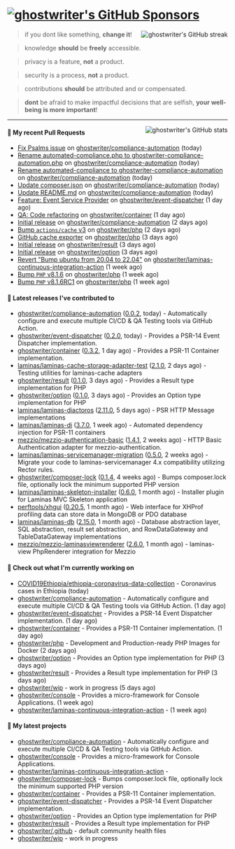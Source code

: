 # [![ghostwriter's GitHub Sponsors](https://img.shields.io/github/sponsors/ghostwriter?label=Sponsors&style=flat-square&logo=GitHub%20Sponsors)](https://github.com/sponsors/ghostwriter)

<img alt="ghostwriter's GitHub streak" align="right" src="https://github-readme-streak-stats.herokuapp.com/?user=ghostwriter">

> if you dont like something, **change it**!

> knowledge **should** be **freely** accessible.

> privacy is a feature, **not** a product.

> security is a process, **not** a product.

> contributions **should** be attributed and or compensated.

> **dont** be afraid to make impactful decisions that are selfish, **your well-being is more important**!

---

<img alt="ghostwriter's GitHub stats" align="right" src="https://github-readme-stats.vercel.app/api?username=ghostwriter&show_icons=true&count_private=true&hide_title=true&hide_rank=true&icon_color=333">

#### 🔨 My recent Pull Requests

- [Fix Psalms issue](https://github.com/ghostwriter/compliance-automation/pull/6) on [ghostwriter/compliance-automation](https://github.com/ghostwriter/compliance-automation) (today)
- [Rename automated-compliance.php to ghostwriter-compliance-automation.php](https://github.com/ghostwriter/compliance-automation/pull/5) on [ghostwriter/compliance-automation](https://github.com/ghostwriter/compliance-automation) (today)
- [Rename automated-compliance to ghostwriter-compliance-automation](https://github.com/ghostwriter/compliance-automation/pull/4) on [ghostwriter/compliance-automation](https://github.com/ghostwriter/compliance-automation) (today)
- [Update composer.json](https://github.com/ghostwriter/compliance-automation/pull/3) on [ghostwriter/compliance-automation](https://github.com/ghostwriter/compliance-automation) (today)
- [Update README.md](https://github.com/ghostwriter/compliance-automation/pull/2) on [ghostwriter/compliance-automation](https://github.com/ghostwriter/compliance-automation) (today)
- [Feature: Event Service Provider](https://github.com/ghostwriter/event-dispatcher/pull/1) on [ghostwriter/event-dispatcher](https://github.com/ghostwriter/event-dispatcher) (1 day ago)
- [QA: Code refactoring](https://github.com/ghostwriter/container/pull/6) on [ghostwriter/container](https://github.com/ghostwriter/container) (1 day ago)
- [Initial release](https://github.com/ghostwriter/compliance-automation/pull/1) on [ghostwriter/compliance-automation](https://github.com/ghostwriter/compliance-automation) (2 days ago)
- [Bump `actions/cache` v3](https://github.com/ghostwriter/php/pull/58) on [ghostwriter/php](https://github.com/ghostwriter/php) (2 days ago)
- [GitHub cache exporter](https://github.com/ghostwriter/php/pull/56) on [ghostwriter/php](https://github.com/ghostwriter/php) (3 days ago)
- [Initial release](https://github.com/ghostwriter/result/pull/1) on [ghostwriter/result](https://github.com/ghostwriter/result) (3 days ago)
- [Initial release](https://github.com/ghostwriter/option/pull/1) on [ghostwriter/option](https://github.com/ghostwriter/option) (3 days ago)
- [Revert &#34;Bump ubuntu from 20.04 to 22.04&#34;](https://github.com/ghostwriter/laminas-continuous-integration-action/pull/4) on [ghostwriter/laminas-continuous-integration-action](https://github.com/ghostwriter/laminas-continuous-integration-action) (1 week ago)
- [Bump `PHP` v8.1.6](https://github.com/ghostwriter/php/pull/55) on [ghostwriter/php](https://github.com/ghostwriter/php) (1 week ago)
- [Bump `PHP` v8.1.6RC1](https://github.com/ghostwriter/php/pull/54) on [ghostwriter/php](https://github.com/ghostwriter/php) (1 week ago)

#### 🔭 Latest releases I've contributed to

- [ghostwriter/compliance-automation](https://github.com/ghostwriter/compliance-automation) ([0.0.2](https://github.com/ghostwriter/compliance-automation/releases/tag/0.0.2), today) - Automatically configure and execute multiple CI/CD &amp; QA Testing tools via GitHub Action.
- [ghostwriter/event-dispatcher](https://github.com/ghostwriter/event-dispatcher) ([0.2.0](https://github.com/ghostwriter/event-dispatcher/releases/tag/0.2.0), today) - Provides a PSR-14 Event Dispatcher implementation.
- [ghostwriter/container](https://github.com/ghostwriter/container) ([0.3.2](https://github.com/ghostwriter/container/releases/tag/0.3.2), 1 day ago) - Provides a PSR-11 Container implementation.
- [laminas/laminas-cache-storage-adapter-test](https://github.com/laminas/laminas-cache-storage-adapter-test) ([2.1.0](https://github.com/laminas/laminas-cache-storage-adapter-test/releases/tag/2.1.0), 2 days ago) - Testing utilities for laminas-cache adapters
- [ghostwriter/result](https://github.com/ghostwriter/result) ([0.1.0](https://github.com/ghostwriter/result/releases/tag/0.1.0), 3 days ago) - Provides a Result type implementation for PHP
- [ghostwriter/option](https://github.com/ghostwriter/option) ([0.1.0](https://github.com/ghostwriter/option/releases/tag/0.1.0), 3 days ago) - Provides an Option type implementation for PHP
- [laminas/laminas-diactoros](https://github.com/laminas/laminas-diactoros) ([2.11.0](https://github.com/laminas/laminas-diactoros/releases/tag/2.11.0), 5 days ago) - PSR HTTP Message implementations
- [laminas/laminas-di](https://github.com/laminas/laminas-di) ([3.7.0](https://github.com/laminas/laminas-di/releases/tag/3.7.0), 1 week ago) - Automated dependency injection for PSR-11 containers
- [mezzio/mezzio-authentication-basic](https://github.com/mezzio/mezzio-authentication-basic) ([1.4.1](https://github.com/mezzio/mezzio-authentication-basic/releases/tag/1.4.1), 2 weeks ago) - HTTP Basic Authentication adapter for mezzio-authentication.
- [laminas/laminas-servicemanager-migration](https://github.com/laminas/laminas-servicemanager-migration) ([0.5.0](https://github.com/laminas/laminas-servicemanager-migration/releases/tag/0.5.0), 2 weeks ago) - Migrate your code to laminas-servicemanager 4.x compatibility utilizing Rector rules.
- [ghostwriter/composer-lock](https://github.com/ghostwriter/composer-lock) ([0.1.4](https://github.com/ghostwriter/composer-lock/releases/tag/0.1.4), 4 weeks ago) - Bumps composer.lock file, optionally lock the minimum supported PHP version
- [laminas/laminas-skeleton-installer](https://github.com/laminas/laminas-skeleton-installer) ([0.6.0](https://github.com/laminas/laminas-skeleton-installer/releases/tag/0.6.0), 1 month ago) - Installer plugin for Laminas MVC Skeleton application
- [perftools/xhgui](https://github.com/perftools/xhgui) ([0.20.5](https://github.com/perftools/xhgui/releases/tag/0.20.5), 1 month ago) - Web interface for XHProf profiling data can store data in MongoDB or PDO database
- [laminas/laminas-db](https://github.com/laminas/laminas-db) ([2.15.0](https://github.com/laminas/laminas-db/releases/tag/2.15.0), 1 month ago) - Database abstraction layer, SQL abstraction, result set abstraction, and RowDataGateway and TableDataGateway implementations
- [mezzio/mezzio-laminasviewrenderer](https://github.com/mezzio/mezzio-laminasviewrenderer) ([2.6.0](https://github.com/mezzio/mezzio-laminasviewrenderer/releases/tag/2.6.0), 1 month ago) - laminas-view PhpRenderer integration for Mezzio

#### 👷 Check out what I'm currently working on

- [COVID19Ethiopia/ethiopia-coronavirus-data-collection](https://github.com/COVID19Ethiopia/ethiopia-coronavirus-data-collection) - Coronavirus cases in Ethiopia (today)
- [ghostwriter/compliance-automation](https://github.com/ghostwriter/compliance-automation) - Automatically configure and execute multiple CI/CD &amp; QA Testing tools via GitHub Action. (1 day ago)
- [ghostwriter/event-dispatcher](https://github.com/ghostwriter/event-dispatcher) - Provides a PSR-14 Event Dispatcher implementation. (1 day ago)
- [ghostwriter/container](https://github.com/ghostwriter/container) - Provides a PSR-11 Container implementation. (1 day ago)
- [ghostwriter/php](https://github.com/ghostwriter/php) - Development and Production-ready PHP Images for Docker (2 days ago)
- [ghostwriter/option](https://github.com/ghostwriter/option) - Provides an Option type implementation for PHP (3 days ago)
- [ghostwriter/result](https://github.com/ghostwriter/result) - Provides a Result type implementation for PHP (3 days ago)
- [ghostwriter/wip](https://github.com/ghostwriter/wip) - work in progress (5 days ago)
- [ghostwriter/console](https://github.com/ghostwriter/console) - Provides a micro-framework for Console Applications. (1 week ago)
- [ghostwriter/laminas-continuous-integration-action](https://github.com/ghostwriter/laminas-continuous-integration-action) -  (1 week ago)

#### 🌱 My latest projects

- [ghostwriter/compliance-automation](https://github.com/ghostwriter/compliance-automation) - Automatically configure and execute multiple CI/CD &amp; QA Testing tools via GitHub Action.
- [ghostwriter/console](https://github.com/ghostwriter/console) - Provides a micro-framework for Console Applications.
- [ghostwriter/laminas-continuous-integration-action](https://github.com/ghostwriter/laminas-continuous-integration-action) - 
- [ghostwriter/composer-lock](https://github.com/ghostwriter/composer-lock) - Bumps composer.lock file, optionally lock the minimum supported PHP version
- [ghostwriter/container](https://github.com/ghostwriter/container) - Provides a PSR-11 Container implementation.
- [ghostwriter/event-dispatcher](https://github.com/ghostwriter/event-dispatcher) - Provides a PSR-14 Event Dispatcher implementation.
- [ghostwriter/option](https://github.com/ghostwriter/option) - Provides an Option type implementation for PHP
- [ghostwriter/result](https://github.com/ghostwriter/result) - Provides a Result type implementation for PHP
- [ghostwriter/.github](https://github.com/ghostwriter/.github) - default community health files
- [ghostwriter/wip](https://github.com/ghostwriter/wip) - work in progress

